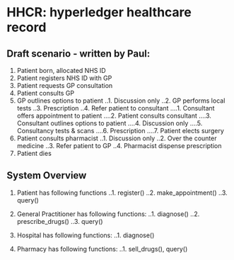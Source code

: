# HHCR: hyperledger healthcare record

## Draft scenario - written by Paul:

1. Patient born, allocated NHS ID 
2. Patient registers NHS ID with GP
3. Patient requests GP consultation
4. Patient consults GP
5. GP outlines options to patient
..1. Discussion only
..2. GP performs local tests
..3. Prescription
..4. Refer patient to consultant
....1. Consultant offers appointment to patient
....2. Patient consults consultant
....3. Consultant outlines options to patient
....4. Discussion only
....5. Consultancy tests & scans
....6. Prescription
....7. Patient elects surgery
6. Patient consults pharmacist
..1. Discussion only
..2. Over the counter medicine
..3. Refer patient to GP
..4. Pharmacist dispense prescription
7. Patient dies

## System Overview

1. Patient has following functions
..1. register()
..2. make_appointment()
..3. query()

2. General Practitioner has following functions:
..1. diagnose()
..2. prescribe_drugs()
..3. query()

3. Hospital has following functions:
..1. diagnose()

4. Pharmacy has following functions:
..1. sell_drugs(), query()




